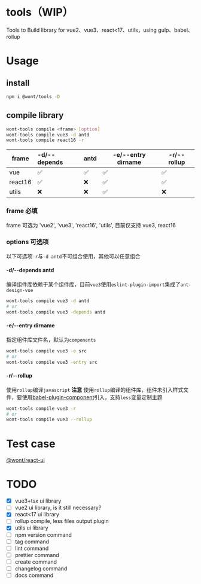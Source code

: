 # tools（WIP）

Tools to Build library for vue2、vue3、react&lt;17、utils，using gulp、babel、rollup

# Usage

## install

```bash
npm i @wont/tools -D
```

## compile library

```bash
wont-tools compile <frame> [option]
wont-tools compile vue3 -d antd
wont-tools compile react16 -r
```

| frame   | -d/--depends | antd | -e/--entry dirname | -r/--rollup |
| ------- | :----------- | ---- | ------------------ | ----------- |
| vue     | ✅           | ✅   | ✅                 | ✅          |
| react16 | ✅           | ❌   | ✅                 | ✅          |
| utils   | ❌           | ❌   | ✅                 | ❌          |

### frame 必填

frame 可选为 'vue2', 'vue3', 'react16', 'utils', 目前仅支持 vue3, react16

### options 可选项

以下可选项`-r`与`-d antd`不可组合使用，其他可以任意组合

#### -d/--depends antd

编译组件库依赖于某个组件库，目前`vue3`使用`eslint-plugin-import`集成了`ant-design-vue`

```bash
wont-tools compile vue3 -d antd
# or
wont-tools compile vue3 -depends antd
```

#### -e/--entry dirname

指定组件库文件名，默认为`components`

```bash
wont-tools compile vue3 -e src
# or
wont-tools compile vue3 -entry src
```

#### -r/--rollup

使用`rollup`编译`javascript`
**注意**
使用`rollup`编译的组件库，组件未引入样式文件，要使用[babel-plugin-component](https://www.npmjs.com/package/babel-plugin-component)引入，支持`less`变量定制主题

```bash
wont-tools compile vue3 -r
# or
wont-tools compile vue3 --rollup
```

# Test case

[@wont/react-ui](https://github.com/wont-org/react-ui/tree/test/tools)

# TODO

-   [x] vue3+tsx ui library
-   [ ] vue2 ui library, is it still necessary?
-   [x] react<17 ui library
-   [ ] rollup compile, less files output plugin
-   [x] utils ui library
-   [ ] npm version command
-   [ ] tag command
-   [ ] lint command
-   [ ] prettier command
-   [ ] create command
-   [ ] changelog command
-   [ ] docs command

